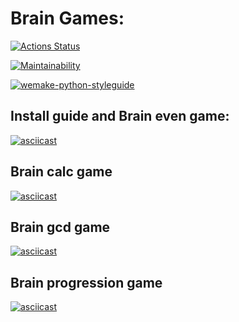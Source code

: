 # Brain Games:

[![Actions Status](https://github.com/Metaller000/python-project-lvl1/workflows/hexlet-check/badge.svg)](https://github.com/Metaller000/python-project-lvl1/actions)

[![Maintainability](https://api.codeclimate.com/v1/badges/a99a88d28ad37a79dbf6/maintainability)](https://codeclimate.com/github/codeclimate/codeclimate/maintainability)

[![wemake-python-styleguide](https://img.shields.io/badge/style-wemake-000000.svg)](https://github.com/wemake-services/wemake-python-styleguide)

## Install guide and Brain even game:
[![asciicast](https://asciinema.org/a/eSVIMETL0qvfrl9WaJv32Ka07.svg)](https://asciinema.org/a/eSVIMETL0qvfrl9WaJv32Ka07)

## Brain calc game
[![asciicast](https://asciinema.org/a/vbvagIkrc5UYALSCvByy5h6Rr.svg)](https://asciinema.org/a/vbvagIkrc5UYALSCvByy5h6Rr)

## Brain gcd game
[![asciicast](https://asciinema.org/a/Frt3eWREExGvofwsV7XMsLLK9.svg)](https://asciinema.org/a/Frt3eWREExGvofwsV7XMsLLK9)

## Brain progression game
[![asciicast](https://asciinema.org/a/h55ZG2bx4pfm0cNJOCVt8CJD0.svg)](https://asciinema.org/a/h55ZG2bx4pfm0cNJOCVt8CJD0)